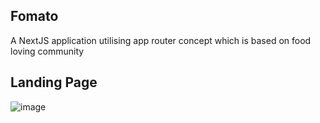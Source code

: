## Fomato
A NextJS application utilising app router concept which is based on food loving community

## Landing Page
![image](https://github.com/DeveloperSaikat/Fomato/assets/40135714/477e9e74-9190-4127-aff1-b85aa3fc823f)
